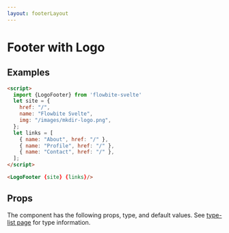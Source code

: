 ```yaml
---
layout: footerLayout
---
```


<script>
  import { LogoFooter, Table, TableDefaultRow } from '$lib/index'
  import componentProps from '../props/LogoFooter.json'
  // Props table
  export let items = componentProps.props
	let propHeader = ['Name', 'Type', 'Default']
	// console.log(items)
	let divClass='w-full relative overflow-x-auto shadow-md sm:rounded-lg'

  let site = {
    href: "/",
    name: "Flowbite Svelte",
    img: "/images/mkdir-logo.png",
  };
  let links = [
    { name: "About", href: "/" },
    { name: "Profile", href: "/" },
    { name: "Contact", href: "/" },
  ];
</script>

<h1 class="text-3xl w-full dark:text-white py-8">Footer with Logo</h1>

<h2 class="text-2xl w-full dark:text-white py-8">Examples</h2>

<div class="rounded-xl w-full my-4 mx-auto bg-gradient-to-r bg-white dark:bg-gray-900 border border-gray-200 dark:border-gray-700 p-2 sm:p-6">
<LogoFooter {site} {links}/>
</div>

```html
<script>
  import {LogoFooter} from 'flowbite-svelte'
  let site = {
    href: "/",
    name: "Flowbite Svelte",
    img: "/images/mkdir-logo.png",
  };
  let links = [
    { name: "About", href: "/" },
    { name: "Profile", href: "/" },
    { name: "Contact", href: "/" },
  ];
</script>

<LogoFooter {site} {links}/>
```

<h2 class="text-2xl w-full dark:text-white py-8">Props</h2>

<p class="dark:text-white py-4 text-lg">The component has the following props, type, and default values. See <a href="/type-list" class="text-blue-600 hover:underline dark:text-blue-500">type-list page</a> for type information.</p>

<Table header={propHeader} {divClass} >
  <TableDefaultRow {items} rowState='hover' />
</Table>